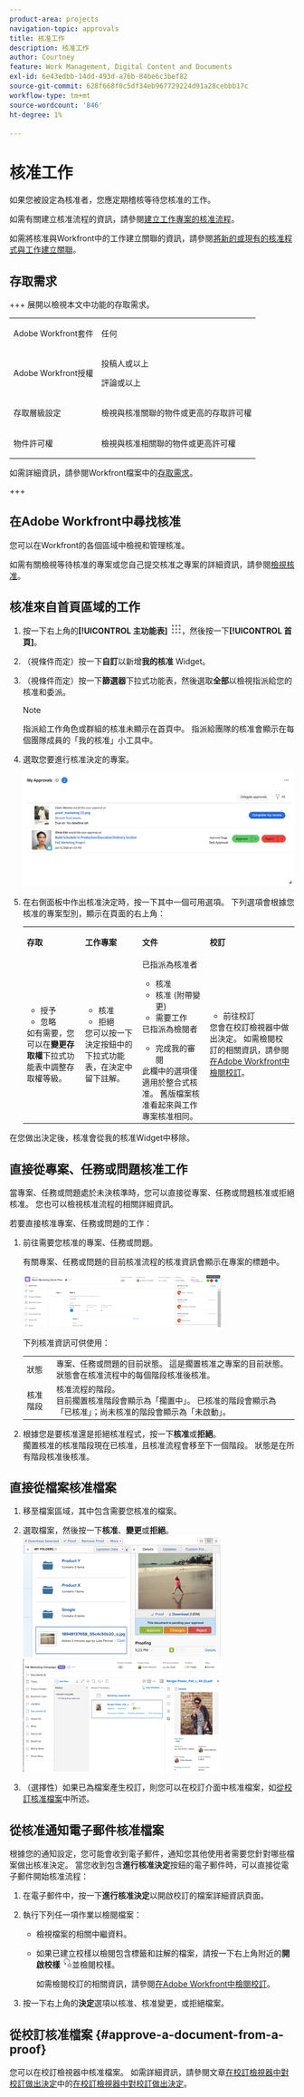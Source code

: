 ```yaml
---
product-area: projects
navigation-topic: approvals
title: 核准工作
description: 核准工作
author: Courtney
feature: Work Management, Digital Content and Documents
exl-id: 6e43edbb-14dd-493d-a76b-84be6c3bef82
source-git-commit: 628f668f0c5df34eb967729224d91a28cebbb17c
workflow-type: tm+mt
source-wordcount: '846'
ht-degree: 1%

---
```


# 核准工作

<!--
<p data-mc-conditions="QuicksilverOrClassic.Draft mode">(NOTE:&nbsp;From&nbsp;Courtney: Linked to Training sites/ articles , don't change title and link)</p>
-->

如果您被設定為核准者，您應定期稽核等待您核准的工作。

如需有關建立核准流程的資訊，請參閱[建立工作專案的核准流程](../../administration-and-setup/customize-workfront/configure-approval-milestone-processes/create-approval-processes.md)。

如需將核准與Workfront中的工作建立關聯的資訊，請參閱[將新的或現有的核准程式與工作建立關聯](../../review-and-approve-work/manage-approvals/associate-approval-with-work.md)。

## 存取需求

+++ 展開以檢視本文中功能的存取需求。

<table style="table-layout:auto"> 
 <col> 
 <col> 
 <tbody> 
  <tr> 
   <td role="rowheader">Adobe Workfront套件</td> 
   <td> <p>任何</p> </td> 
  </tr> 
  <tr> 
   <td role="rowheader">Adobe Workfront授權</td> 
   <td> 
   <p>投稿人或以上</p>
   <p>評論或以上</p> </td> 
  </tr> 
  <tr> 
   <td role="rowheader">存取層級設定</td> 
   <td> <p>檢視與核准關聯的物件或更高的存取許可權</p></td> 
  </tr> 
  <tr> 
   <td role="rowheader">物件許可權</td> 
   <td> <p>檢視與核准相關聯的物件或更高許可權</p></td> 
  </tr> 
 </tbody> 
</table>

如需詳細資訊，請參閱Workfront檔案中的[存取需求](/help/quicksilver/administration-and-setup/add-users/access-levels-and-object-permissions/access-level-requirements-in-documentation.md)。

+++

## 在Adobe Workfront中尋找核准

您可以在Workfront的各個區域中檢視和管理核准。

如需有關檢視等待核准的專案或您自己提交核准之專案的詳細資訊，請參閱[檢視核准](../../review-and-approve-work/manage-approvals/view-approvals.md)。

## 核准來自首頁區域的工作

1. 按一下右上角的&#x200B;**[!UICONTROL 主功能表]** ![主功能表圖示](assets/main-menu-icon.png)，然後按一下&#x200B;**[!UICONTROL 首頁]**。
1. （視條件而定）按一下&#x200B;**自訂**&#x200B;以新增&#x200B;**我的核准** Widget。
1. （視條件而定）按一下&#x200B;**篩選器**&#x200B;下拉式功能表，然後選取&#x200B;**全部**&#x200B;以檢視指派給您的核准和委派。

   >[!NOTE]
   >
   >指派給工作角色或群組的核准未顯示在首頁中。 指派給團隊的核准會顯示在每個團隊成員的「我的核准」小工具中。


1. 選取您要進行核准決定的專案。

   ![我的核准Widget](assets/my-approvals-widget.png)

1. 在右側面板中作出核准決定時，按一下其中一個可用選項。 下列選項會根據您核准的專案型別，顯示在頁面的右上角：

   <table>
   <tr>
      <td>
      <p><strong>存取</strong></p>
      </td>
      <td>
      <p><strong>工作專案</strong></p>
      </td>
      <td>
      <p><strong>文件</strong></p>
      </td>
      <td>
      <p><strong>校訂</strong></p>
      </td>
   </tr>
   <tr>
      <td>
       <ul>
      <li>授予</li>
      <li>忽略</li>
      </ul>
      如有需要，您可以在<b>變更存取權</b>下拉式功能表中調整存取權等級。
      </td>
      <td>
         <ul>
         <li>核准</li>
         <li>拒絕</li>
         </ul>
      您可以按一下決定按鈕中的下拉式功能表，在決定中留下註解。
      </td>
      <td>
   已指派為核准者
         <ul>
         <li>核准</li>
         <li>核准 (附帶變更)</li>
         <li>需要工作</li>
         </ul>
   已指派為檢閱者
         <ul>
         <li>完成我的審閱</li>
         </ul>
      此欄中的選項僅適用於整合式核准。 舊版檔案核准看起來與工作專案核准相同。 
      </td>
      <td>
         <ul>
         <li>前往校訂</li>
         </ul>
         您會在校訂檢視器中做出決定。 如需檢閱校訂的相關資訊，請參閱<a href="../../review-and-approve-work/proofing/reviewing-proofs-within-workfront/review-proofs-in-wf.md">在Adobe Workfront中檢閱校訂</a>。
      </td>
   </tr>
   </table>

在您做出決定後，核准會從我的核准Widget中移除。


## 直接從專案、任務或問題核准工作

當專案、任務或問題處於未決核準時，您可以直接從專案、任務或問題核准或拒絕核准。 您也可以檢視核准流程的相關詳細資訊。

若要直接核准專案、任務或問題的工作：

1. 前往需要您核准的專案、任務或問題。

   有關專案、任務或問題的目前核准流程的核准資訊會顯示在專案的標題中。

   ![專案標題中的目前核准程式](assets/current-approval-process-in-project-header-with-stages-nwe-350x92.png)

   下列核准資訊可供使用：

   <table style="table-layout:auto"> 
    <col> 
    <col> 
    <tbody> 
     <tr> 
      <td role="rowheader">狀態</td> 
      <td>專案、任務或問題的目前狀態。 這是擱置核准之專案的目前狀態。 狀態會在核准流程中的每個階段核准後核准。</td> 
     </tr> 
     <tr> 
      <td role="rowheader">核准階段</td> 
      <td>核准流程的階段。 <br>目前擱置核准階段會顯示為「擱置中」。 已核准的階段會顯示為「已核准」；尚未核准的階段會顯示為「未啟動」。</td> 
     </tr> 
    </tbody> 
   </table>

1. 根據您是要核准還是拒絕核准程式，按一下&#x200B;**核准**&#x200B;或&#x200B;**拒絕**。\
   擱置核准的核准階段現在已核准，且核准流程會移至下一個階段。 狀態是在所有階段核准後核准。

## 直接從檔案核准檔案

1. 移至檔案區域，其中包含需要您核准的檔案。
1. 選取檔案，然後按一下&#x200B;**核准**、**變更**&#x200B;或&#x200B;**拒絕**。\
   ![核准檔案](assets/approval-approve-document-350x215.png)\
   ![檔案核准](assets/document-approval-350x199.png)

1. （選擇性）如果已為檔案產生校訂，則您可以在校訂介面中核准檔案，如[從校訂核准檔案](#approve-a-document-from-a-proof)中所述。

## 從核准通知電子郵件核准檔案

根據您的通知設定，您可能會收到電子郵件，通知您其他使用者需要您針對哪些檔案做出核准決定。 當您收到包含&#x200B;**進行核准決定**&#x200B;按鈕的電子郵件時，可以直接從電子郵件開始核准流程：

1. 在電子郵件中，按一下&#x200B;**進行核准決定**&#x200B;以開啟校訂的檔案詳細資訊頁面。
1. 執行下列任一項作業以檢閱檔案：

   * 檢視檔案的相關中繼資料。
   * 如果已建立校樣以檢閱包含標籤和註解的檔案，請按一下右上角附近的&#x200B;**開啟校樣** ![開啟校樣](assets/open-proof-icon-qs.png)並檢閱校樣。

     <!--   
     <span style="color: #ff1493;" data-mc-conditions="QuicksilverOrClassic.Draft mode">[Andrzej, does it make sense to leave this here if it's s document approval?&nbsp;Would there never be a proof in that situation?]</span>   
     -->

     如需檢閱校訂的相關資訊，請參閱[在Adobe Workfront中檢閱校訂](../../review-and-approve-work/proofing/reviewing-proofs-within-workfront/review-proofs-in-wf.md)。

1. 按一下右上角的&#x200B;**決定**&#x200B;選項以核准、核准變更，或拒絕檔案。

## 從校訂核准檔案 {#approve-a-document-from-a-proof}

您可以在校訂檢視器中核准檔案。 如需詳細資訊，請參閱文章[在校訂檢視器中對校訂做出決定](../../review-and-approve-work/proofing/reviewing-proofs-within-workfront/make-a-decision-on-a-proof/make-decisions-on-proof.md)中的[在校訂檢視器中對校訂做出決定](../../review-and-approve-work/proofing/reviewing-proofs-within-workfront/make-a-decision-on-a-proof/make-decisions-on-proof.md)。
